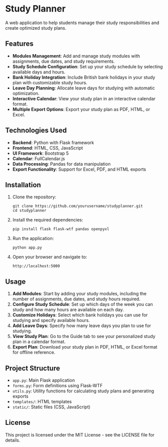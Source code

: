 # Study Planner

A web application to help students manage their study responsibilities and create optimized study plans.

## Features

- **Modules Management**: Add and manage study modules with assignments, due dates, and study requirements.
- **Study Schedule Configuration**: Set up your study schedule by selecting available days and hours.
- **Bank Holiday Integration**: Include British bank holidays in your study plan with customizable study hours.
- **Leave Day Planning**: Allocate leave days for studying with automatic optimization.
- **Interactive Calendar**: View your study plan in an interactive calendar format.
- **Multiple Export Options**: Export your study plan as PDF, HTML, or Excel.

## Technologies Used

- **Backend**: Python with Flask framework
- **Frontend**: HTML, CSS, JavaScript
- **UI Framework**: Bootstrap 5
- **Calendar**: FullCalendar.js
- **Data Processing**: Pandas for data manipulation
- **Export Functionality**: Support for Excel, PDF, and HTML exports

## Installation

1. Clone the repository:
   ```
   git clone https://github.com/yourusername/studyplanner.git
   cd studyplanner
   ```

2. Install the required dependencies:
   ```
   pip install flask flask-wtf pandas openpyxl
   ```

3. Run the application:
   ```
   python app.py
   ```

4. Open your browser and navigate to:
   ```
   http://localhost:5000
   ```

## Usage

1. **Add Modules**: Start by adding your study modules, including the number of assignments, due dates, and study hours required.
2. **Configure Study Schedule**: Set up which days of the week you can study and how many hours are available on each day.
3. **Customize Holidays**: Select which bank holidays you can use for studying and specify available hours.
4. **Add Leave Days**: Specify how many leave days you plan to use for studying.
5. **View Study Plan**: Go to the Guide tab to see your personalized study plan in a calendar format.
6. **Export Plan**: Download your study plan in PDF, HTML, or Excel format for offline reference.

## Project Structure

- `app.py`: Main Flask application
- `forms.py`: Form definitions using Flask-WTF
- `utils.py`: Utility functions for calculating study plans and generating exports
- `templates/`: HTML templates
- `static/`: Static files (CSS, JavaScript)

## License

This project is licensed under the MIT License - see the LICENSE file for details.
